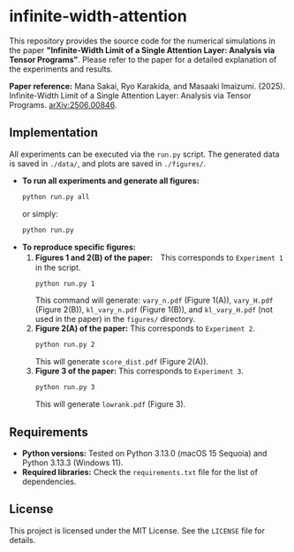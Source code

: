# infinite-width-attention

This repository provides the source code for the numerical simulations in the paper **"Infinite-Width Limit of a Single Attention Layer: Analysis via Tensor Programs"**. Please refer to the paper for a detailed explanation of the experiments and results.

**Paper reference:** Mana Sakai, Ryo Karakida, and Masaaki Imaizumi. (2025). Infinite-Width Limit of a Single Attention Layer: Analysis via Tensor Programs. [arXiv:2506.00846](https://arxiv.org/abs/2506.00846).

## Implementation

All experiments can be executed via the `run.py` script. The generated data is saved in `./data/`, and plots are saved in `./figures/`.

- **To run all experiments and generate all figures:**
  ```bash
  python run.py all
  ```
  or simply:
  ```bash
  python run.py
  ```
- **To reproduce specific figures:**
  1. **Figures 1 and 2(B) of the paper:**　This corresponds to `Experiment 1` in the script.
      ```bash
      python run.py 1
      ```
      This command will generate: `vary_n.pdf` (Figure 1(A)), `vary_H.pdf` (Figure 2(B)), `kl_vary_n.pdf` (Figure 1(B)), and `kl_vary_H.pdf` (not used in the paper) in the `figures/` directory.
  2.  **Figure 2(A) of the paper:**
      This corresponds to `Experiment 2`.
      ```bash
      python run.py 2
      ```
      This will generate `score_dist.pdf` (Figure 2(A)).
  3.  **Figure 3 of the paper:**
      This corresponds to `Experiment 3`.
      ```bash
      python run.py 3
      ```
      This will generate `lowrank.pdf` (Figure 3).

## Requirements

- **Python versions:** Tested on Python 3.13.0 (macOS 15 Sequoia) and Python 3.13.3 (Windows 11).
- **Required libraries:** Check the `requirements.txt` file for the list of dependencies.

## License

This project is licensed under the MIT License. See the `LICENSE` file for details.
